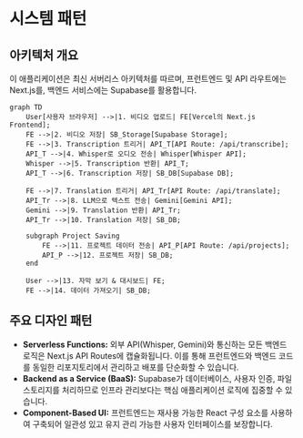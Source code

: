 # 시스템 패턴

## 아키텍처 개요

이 애플리케이션은 최신 서버리스 아키텍처를 따르며, 프런트엔드 및 API 라우트에는 Next.js를, 백엔드 서비스에는 Supabase를 활용합니다.

```mermaid
graph TD
    User[사용자 브라우저] -->|1. 비디오 업로드| FE[Vercel의 Next.js Frontend];
    FE -->|2. 비디오 저장| SB_Storage[Supabase Storage];
    FE -->|3. Transcription 트리거| API_T[API Route: /api/transcribe];
    API_T -->|4. Whisper로 오디오 전송| Whisper[Whisper API];
    Whisper -->|5. Transcription 반환| API_T;
    API_T -->|6. Transcription 저장| SB_DB[Supabase DB];

    FE -->|7. Translation 트리거| API_Tr[API Route: /api/translate];
    API_Tr -->|8. LLM으로 텍스트 전송| Gemini[Gemini API];
    Gemini -->|9. Translation 반환| API_Tr;
    API_Tr -->|10. Translation 저장| SB_DB;

    subgraph Project Saving
        FE -->|11. 프로젝트 데이터 전송| API_P[API Route: /api/projects];
        API_P -->|12. 프로젝트 저장| SB_DB;
    end

    User -->|13. 자막 보기 & 대시보드| FE;
    FE -->|14. 데이터 가져오기| SB_DB;
```

## 주요 디자인 패턴

- **Serverless Functions:** 외부 API(Whisper, Gemini)와 통신하는 모든 백엔드 로직은 Next.js API Routes에 캡슐화됩니다. 이를 통해 프런트엔드와 백엔드 코드를 동일한 리포지토리에서 관리하고 배포를 단순화할 수 있습니다.
- **Backend as a Service (BaaS):** Supabase가 데이터베이스, 사용자 인증, 파일 스토리지를 처리하므로 인프라 관리보다는 핵심 애플리케이션 로직에 집중할 수 있습니다.
- **Component-Based UI:** 프런트엔드는 재사용 가능한 React 구성 요소를 사용하여 구축되어 일관성 있고 유지 관리 가능한 사용자 인터페이스를 보장합니다.
